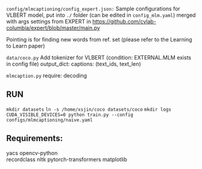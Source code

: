 `config/mlmcaptioning/config_expert.json:`
Sample configurations for VLBERT model, put into `./` folder (can be edited in `config_mlm.yaml`)
merged with args settings from EXPERT in https://github.com/cvlab-columbia/expert/blob/master/main.py

Pointing is for finding new words from ref. set (please refer to the Learning to Learn paper)

`data/coco.py`
Add tokenizer for VLBERT (condition: EXTERNAL.MLM exists in config file)
output_dict: captions: (text_ids, text_len)

`mlmcaption.py`
require: decoding


## RUN
`mkdir datasets`
`ln -s /home/xsjin/coco datasets/coco`
`mkdir logs`
`CUDA_VISIBLE_DEVICES=0 python train.py --config configs/mlmcaptioning/naive.yaml `

## Requirements:
yacs
opencv-python  
recordclass
nltk
pytorch-transformers
matplotlib